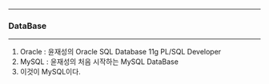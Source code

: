-----
### DataBase
-----
1. Oracle : 윤재성의 Oracle SQL Database 11g PL/SQL Developer
2. MySQL : 윤재성의 처음 시작하는 MySQL DataBase
3. 이것이 MySQL이다.
